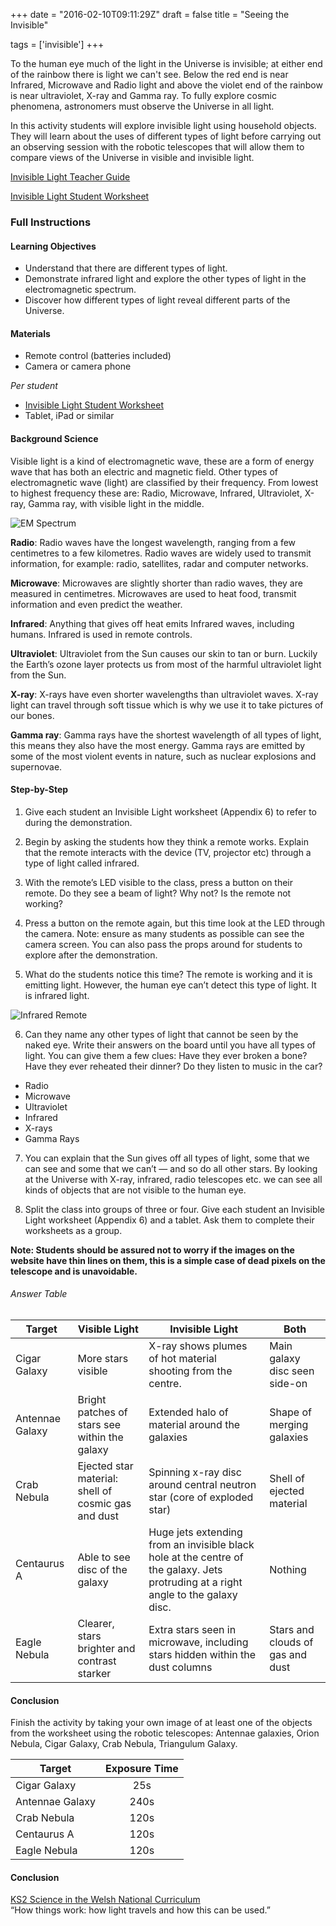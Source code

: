 +++
date = "2016-02-10T09:11:29Z"
draft = false
title = "Seeing the Invisible"

tags = ['invisible']
+++
 
To the human eye much of the light in the Universe is invisible; at either end of the rainbow there is light we can't see. Below the red end is near Infrared, Microwave and Radio light and above the violet end of the rainbow is near ultraviolet, X-ray and Gamma ray. To fully explore cosmic phenomena, astronomers must observe the Universe in all light.

In this activity students will explore invisible light using household objects. They will learn about the uses of different types of light before carrying out an observing session with the robotic telescopes that will allow them to compare views of the Universe in visible and invisible light. 

[Invisible Light Teacher Guide](https://drive.google.com/file/d/0B42a91Be7891blZDMW84YUNZd1k/view?usp=sharing)

[Invisible Light Student Worksheet](https://drive.google.com/file/d/0B42a91Be7891dDVqSE1hT014Y1U/view?usp=sharing)

### Full Instructions

#### Learning Objectives

- Understand that there are different types of light.
- Demonstrate infrared light and explore the other types of light in the electromagnetic spectrum.
- Discover how different types of light reveal different parts of the Universe.

#### Materials

- Remote control (batteries included)
- Camera or camera phone 

*Per student*

- [Invisible Light Student Worksheet](https://drive.google.com/file/d/0B42a91Be7891dDVqSE1hT014Y1U/view?usp=sharing)
- Tablet, iPad or similar

#### Background Science

Visible light is a kind of electromagnetic wave, these are a form of energy wave that has both an electric and magnetic field. Other types of electromagnetic wave (light) are classified by their frequency. From lowest to highest frequency these are: Radio, Microwave, Infrared, Ultraviolet, X-ray, Gamma ray, with visible light in the middle.

![EM Spectrum](/images/ELMspectrum.jpg)

**Radio**: Radio waves have the longest wavelength, ranging from a few centimetres to a few kilometres. Radio waves are widely used to transmit information, for example: radio, satellites, radar and computer networks. 

**Microwave**: Microwaves are slightly shorter than radio waves, they are measured in centimetres. Microwaves are used to heat food, transmit information and even predict the weather.

**Infrared**: Anything that gives off heat emits Infrared waves, including humans. Infrared is used in remote controls. 

**Ultraviolet**: Ultraviolet from the Sun causes our skin to tan or burn. Luckily the Earth’s ozone layer protects us from most of the harmful ultraviolet light from the Sun.

**X-ray**: X-rays have even shorter wavelengths than ultraviolet waves. X-ray light can travel through soft tissue which is why we use it to take pictures of our bones. 

**Gamma ray**: Gamma rays have the shortest wavelength of all types of light, this means they also have the most energy. Gamma rays are emitted by some of the most violent events in nature, such as nuclear explosions and supernovae.

#### Step-by-Step

1) Give each student an Invisible Light worksheet (Appendix 6) to refer to during the demonstration.

2) Begin by asking the students how they think a remote works. Explain that the remote interacts with the device (TV, projector etc) through a type of light called infrared.

3) With the remote’s LED visible to the class, press a button on their remote. Do they see a beam of light? Why not? Is the remote not working?

4) Press a button on the remote again, but this time look at the LED through the camera. Note: ensure as many students as possible can see the camera screen. You can also pass the props around for students to explore after the demonstration.

5) What do the students notice this time? The remote is working and it is emitting light. However, the human eye can’t detect this type of light. It is infrared light.

![Infrared Remote](/images/infrared-remote.png)

6) Can they name any other types of light that cannot be seen by the naked eye. Write their answers on the board until you have all types of light. You can give them a few clues: Have they ever broken a bone? Have they ever reheated their dinner? Do they listen to music in the car?

  - Radio
  - Microwave
  - Ultraviolet
  - Infrared
  - X-rays 
  - Gamma Rays	

7) You can explain that the Sun gives off all types of light, some that we can see and some that we can’t — and so do all other stars. By looking at the Universe with X-ray, infrared, radio telescopes etc. we can see all kinds of objects that are not visible to the human eye. 

8) Split the class into groups of three or four. Give each student an Invisible Light worksheet (Appendix 6) and a tablet. Ask them to complete their worksheets as a group.

**Note: Students should be assured not to worry if the images on the website have thin lines on them, this is a simple case of dead pixels on the telescope and is unavoidable.**

###### Answer Table

Target | Visible Light | Invisible Light | Both
--- | --- | --- | ---
| Cigar Galaxy | More stars visible | X-ray shows plumes of hot material shooting from the centre. | Main galaxy disc seen side-on
| Antennae Galaxy | Bright patches of stars see within the galaxy | Extended halo of material around the galaxies| Shape of merging galaxies
| Crab Nebula | Ejected star material: shell of cosmic gas and dust | Spinning x-ray disc around central neutron star (core of exploded star) | Shell of ejected material 
| Centaurus A | Able to see disc of the galaxy | Huge jets extending from an invisible black hole at the centre of the galaxy. Jets protruding at a right angle to the galaxy disc. | Nothing
| Eagle Nebula | Clearer, stars brighter and contrast starker | Extra stars seen in microwave, including stars hidden within the dust columns | Stars and clouds of gas and dust

#### Conclusion

Finish the activity by taking your own image of at least one of the objects from the worksheet using the robotic telescopes: Antennae galaxies, Orion Nebula, Cigar Galaxy, Crab Nebula, Triangulum Galaxy.

| Target               | Exposure Time  |
| -------------        |:-------------: |
| Cigar Galaxy         | 25s            |
| Antennae Galaxy      | 240s           |
| Crab Nebula          | 120s           |
| Centaurus A          | 120s           |
| Eagle Nebula         | 120s           |


#### Conclusion

[KS2 Science in the Welsh National Curriculum](http://learning.wales.gov.uk/docs/learningwales/publications/140624-science-in-the-national-curriculum-en.pdf)<br>
“How things work: how light travels and how this can be used.”</br>

<script>
  (function(i,s,o,g,r,a,m){i['GoogleAnalyticsObject']=r;i[r]=i[r]||function(){
  (i[r].q=i[r].q||[]).push(arguments)},i[r].l=1*new Date();a=s.createElement(o),
  m=s.getElementsByTagName(o)[0];a.async=1;a.src=g;m.parentNode.insertBefore(a,m)
  })(window,document,'script','https://www.google-analytics.com/analytics.js','ga');

  ga('create', 'UA-82677354-1', 'auto');
  ga('send', 'pageview');

</script>
